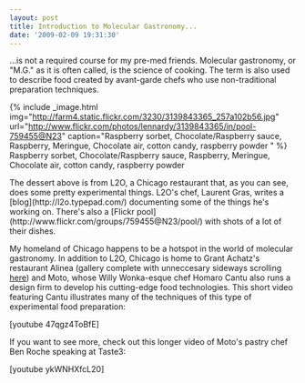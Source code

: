 ```yaml
---
layout: post
title: Introduction to Molecular Gastronomy...
date: '2009-02-09 19:31:30'
---
```



...is not a required course for my pre-med friends. Molecular gastronomy, or "M.G." as it is often called, is the science of cooking. The term is also used to describe food created by avant-garde chefs who use non-traditional preparation techniques.

{% include _image.html img="http://farm4.static.flickr.com/3230/3139843365_257a102b56.jpg" url="http://www.flickr.com/photos/lennardy/3139843365/in/pool-759455@N23" caption="Raspberry sorbet, Chocolate/Raspberry sauce, Raspberry, Meringue, Chocolate air, cotton candy, raspberry powder "  %}
Raspberry sorbet, Chocolate/Raspberry sauce, Raspberry, Meringue, Chocolate air, cotton candy, raspberry powder
</div>The dessert above is from L2O, a Chicago restaurant that, as you can see, does some pretty experimental things. L2O's chef, Laurent Gras, writes a [blog](http://l2o.typepad.com/) documenting some of the things he's working on. There's also a [Flickr pool](http://www.flickr.com/groups/759455@N23/pool/) with shots of a lot of their dishes.

My homeland of Chicago happens to be a hotspot in the world of molecular gastronomy. In addition to L2O, Chicago is home to Grant Achatz's restaurant Alinea (gallery complete with unneccesary sideways scrolling [here](http://www.alinea-restaurant.com/pages/gallery/gallery_cuis.html)) and Moto, whose Willy Wonka-esque chef Homaro Cantu also runs a design firm to develop his cutting-edge food technologies. This short video featuring Cantu illustrates many of the techniques of this type of experimental food preparation:

[youtube 47qgz4ToBfE]

If you want to see more, check out this longer video of Moto's pastry chef Ben Roche speaking at Taste3:

[youtube ykWNHXfcL20]


